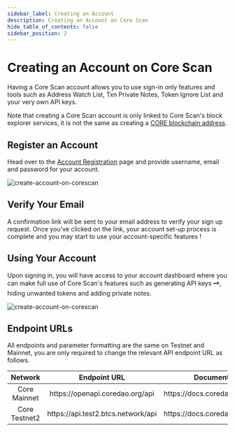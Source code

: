```yaml
---
sidebar_label: Creating an Account
description: Creating an Account on Core Scan
hide_table_of_contents: false
sidebar_position: 2
---
```


# Creating an Account on Core Scan

Having a Core Scan account allows you to use sign-in only features and tools such as Address Watch List, Txn Private Notes, Token Ignore List and your very own API keys.

Note that creating a Core Scan account is only linked to Core Scan's block explorer services, it is not the same as creating a [CORE blockchain address](https://info.etherscan.com/what-is-an-ethereum-address/).

## Register an Account

Head over to the [Account Registration](https://scan.coredao.org/register) page and provide username, email and password for your account.

![create-account-on-corescan](../assets/image(2).png)

## Verify Your Email

A confirmation link will be sent to your email address to verify your sign up request. Once you've clicked on the link, your account set-up process is complete and you may start to use your account-specific features !

## Using Your Account

Upon signing in, you will have access to your account dashboard where you can make full use of Core Scan's features such as generating API keys 🗝, hiding unwanted tokens and adding private notes.

![create-account-on-corescan](../assets/image.png)

## Endpoint URLs

All endpoints and parameter formatting are the same on Testnet and Mainnet, you are only required to change the relevant API endpoint URL as follows.

<table><thead><tr><th width="155.33333333333331" align="center">Network</th><th align="center">Endpoint URL</th><th align="center">Documentation</th></tr></thead><tbody><tr><td align="center">Core Mainnet</td><td align="center">https://openapi.coredao.org/api</td><td align="center">https://docs.coredao.org/docs/api</td></tr><tr><td align="center">Core Testnet2</td><td align="center">https://api.test2.btcs.network/api</td><td align="center">https://docs.coredao.org/docs/api</td></tr></tbody></table>